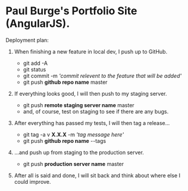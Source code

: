 # Paul Burge's Portfolio Site (AngularJS).
Deployment plan:

1. When finishing a new feature in local dev, I push up to GitHub.
	- git add -A
	- git status 
	- git commit -m *'commit relevent to the feature that will be added'*
	- git push **github repo name** master

2. If everything looks good, I will then push to my staging server.
	- git push **remote staging server name** master
	* and, of course, test on staging to see if there are any bugs.

3. After everything has passed my tests, I will then tag a release...
	- git tag -a v **X.X.X** -m *'tag message here'*
	- git push **github repo name** --tags

4. ...and push up from staging to the production server.
	- git push **production server name** master

5. After all is said and done, I will sit back and think about where else I could improve.
